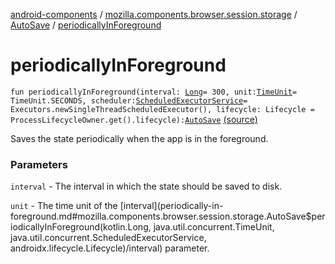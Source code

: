[android-components](../../index.md) / [mozilla.components.browser.session.storage](../index.md) / [AutoSave](index.md) / [periodicallyInForeground](./periodically-in-foreground.md)

# periodicallyInForeground

`fun periodicallyInForeground(interval: `[`Long`](https://kotlinlang.org/api/latest/jvm/stdlib/kotlin/-long/index.html)` = 300, unit: `[`TimeUnit`](http://docs.oracle.com/javase/7/docs/api/java/util/concurrent/TimeUnit.html)` = TimeUnit.SECONDS, scheduler: `[`ScheduledExecutorService`](http://docs.oracle.com/javase/7/docs/api/java/util/concurrent/ScheduledExecutorService.html)` = Executors.newSingleThreadScheduledExecutor(), lifecycle: Lifecycle = ProcessLifecycleOwner.get().lifecycle): `[`AutoSave`](index.md) [(source)](https://github.com/mozilla-mobile/android-components/blob/master/components/browser/session/src/main/java/mozilla/components/browser/session/storage/AutoSave.kt#L46)

Saves the state periodically when the app is in the foreground.

### Parameters

`interval` - The interval in which the state should be saved to disk.

`unit` - The time unit of the [interval](periodically-in-foreground.md#mozilla.components.browser.session.storage.AutoSave$periodicallyInForeground(kotlin.Long, java.util.concurrent.TimeUnit, java.util.concurrent.ScheduledExecutorService, androidx.lifecycle.Lifecycle)/interval) parameter.